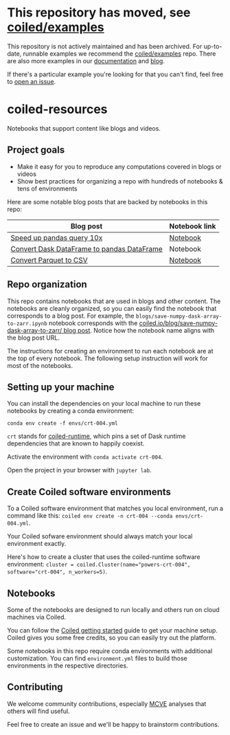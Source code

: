 # This repository has moved, see [coiled/examples](https://github.com/coiled/examples)

This repository is not actively maintained and has been archived. For up-to-date, runnable examples we recommend the [coiled/examples](https://github.com/coiled/examples) repo. There are also more examples in our [documentation](https://docs.coiled.io/user_guide/index.html?utm_source=github&utm_medium=coiled-resources) and [blog](https://docs.coiled.io/blog/index.html?utm_source=github&utm_medium=coiled-resources). 

If there's a particular example you're looking for that you can't find, feel free to [open an issue](https://github.com/coiled/feedback).

# coiled-resources

Notebooks that support content like blogs and videos.

## Project goals

* Make it easy for you to reproduce any computations covered in blogs or videos
* Show best practices for organizing a repo with hundreds of notebooks & tens of environments

Here are some notable blog posts that are backed by notebooks in this repo:

|Blog post   |Notebook link   |
|---|---|
|[Speed up pandas query 10x](https://coiled.io/blog/speed-up-pandas-query-10x-with-dask/)   | [Notebook](https://github.com/coiled/coiled-resources/blob/main/blogs/speed-up-pandas-query-10x-with-dask.ipynb)   |
|[Convert Dask DataFrame to pandas DataFrame](https://coiled.io/blog/converting-a-dask-dataframe-to-a-pandas-dataframe/)   | Notebook  |
|[Convert Parquet to CSV](https://coiled.io/blog/write-multiple-parquet-files-to-a-single-csv-using-python/)   | [Notebook](https://github.com/coiled/coiled-resources/blob/main/blogs/write-multiple-parquet-files-to-a-single-csv-using-python.ipynb)  |

## Repo organization

This repo contains notebooks that are used in blogs and other content.  The notebooks are cleanly organized, so you can easily find the notebook that corresponds to a blog post.  For example, the `blogs/save-numpy-dask-array-to-zarr.ipynb` notebook corresponds with the [coiled.io/blog/save-numpy-dask-array-to-zarr/ blog post](https://coiled.io/blog/save-numpy-dask-array-to-zarr/).  Notice how the notebook name aligns with the blog post URL.

The instructions for creating an environment to run each notebook are at the top of every notebook.  The following setup instruction will work for most of the notebooks.

## Setting up your machine

You can install the dependencies on your local machine to run these notebooks by creating a conda environment:

```
conda env create -f envs/crt-004.yml
```

`crt` stands for [coiled-runtime](https://github.com/coiled/coiled-runtime), which pins a set of Dask runtime dependencies that are known to happily coexist.

Activate the environment with `conda activate crt-004`.

Open the project in your browser with `jupyter lab`.

## Create Coiled software environments

To a Coiled software environment that matches you local environment, run a command like this: `coiled env create -n crt-004 --conda envs/crt-004.yml`.

Your Coiled sofware environment should always match your local environment exactly.

Here's how to create a cluster that uses the coiled-runtime software environment: `cluster = coiled.Cluster(name="powers-crt-004", software="crt-004", n_workers=5)`.

## Notebooks

Some of the notebooks are designed to run locally and others run on cloud machines via Coiled.

You can follow the [Coiled getting started](https://docs.coiled.io/user_guide/getting_started.html) guide to get your machine setup.  Coiled gives you some free credits, so you can easily try out the platform.

Some notebooks in this repo require conda environments with additional customization.  You can find `environment.yml` files to build those environments in the respective directories.

## Contributing

We welcome community contributions, especially [MCVE](https://matthewrocklin.com/blog/work/2018/02/28/minimal-bug-reports) analyses that others will find useful.

Feel free to create an issue and we'll be happy to brainstorm contributions.

